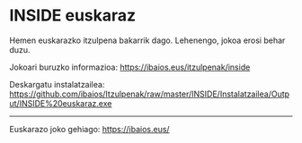 INSIDE euskaraz
===============

Hemen euskarazko itzulpena bakarrik dago. Lehenengo, jokoa erosi behar duzu.

Jokoari buruzko informazioa: https://ibaios.eus/itzulpenak/inside

Deskargatu instalatzailea: https://github.com/ibaios/Itzulpenak/raw/master/INSIDE/Instalatzailea/Output/INSIDE%20euskaraz.exe

---

Euskarazo joko gehiago: https://ibaios.eus/
